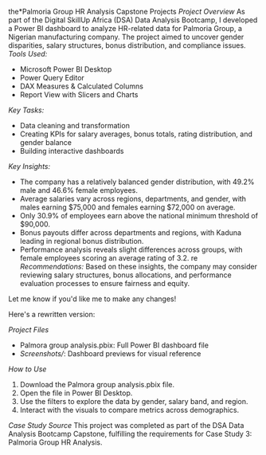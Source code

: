 the*Palmoria Group HR Analysis Capstone Projects
*Project Overview*
As part of the Digital SkillUp Africa (DSA) Data Analysis Bootcamp, I developed a Power BI dashboard to analyze HR-related data for Palmoria Group, a Nigerian manufacturing company. The project aimed to uncover gender disparities, salary structures, bonus distribution, and compliance issues.
*Tools Used:*
- Microsoft Power BI Desktop
- Power Query Editor
- DAX Measures & Calculated Columns
- Report View with Slicers and Charts

*Key Tasks:*

- Data cleaning and transformation
- Creating KPIs for salary averages, bonus totals, rating distribution, and gender balance
- Building interactive dashboards

*Key Insights:*

- The company has a relatively balanced gender distribution, with 49.2% male and 46.6% female employees.
- Average salaries vary across regions, departments, and gender, with males earning $75,000 and females earning $72,000 on average.
- Only 30.9% of employees earn above the national minimum threshold of $90,000.
- Bonus payouts differ across departments and regions, with Kaduna leading in regional bonus distribution.
- Performance analysis reveals slight differences across groups, with female employees scoring an average rating of 3.2.
re
*Recommendations:*
Based on these insights, the company may consider reviewing salary structures, bonus allocations, and performance evaluation processes to ensure fairness and equity.

Let me know if you'd like me to make any changes!

Here's a rewritten version:

*Project Files*

- Palmora group analysis.pbix: Full Power BI dashboard file
- *Screenshots/*: Dashboard previews for visual reference

*How to Use*

1. Download the Palmora group analysis.pbix file.
2. Open the file in Power BI Desktop.
3. Use the filters to explore the data by gender, salary band, and region.
4. Interact with the visuals to compare metrics across demographics.

*Case Study Source*
This project was completed as part of the DSA Data Analysis Bootcamp Capstone, fulfilling the requirements for Case Study 3: Palmoria Group HR Analysis.
